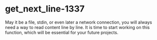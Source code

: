 # get_next_line-1337
May it be a file, stdin, or even later a network connection, you will always need a way to read content line by line. It is time to start working on this function, which will be essential for your future projects.
